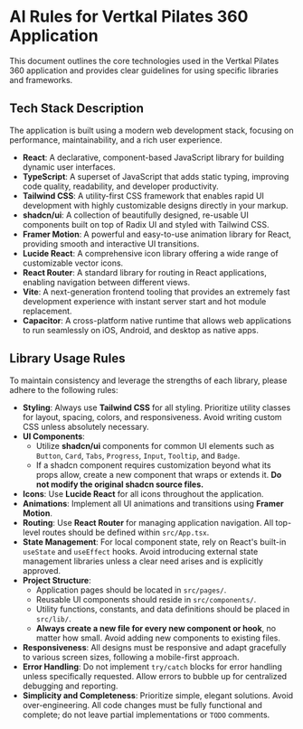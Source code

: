 # AI Rules for Vertkal Pilates 360 Application

This document outlines the core technologies used in the Vertkal Pilates 360 application and provides clear guidelines for using specific libraries and frameworks.

## Tech Stack Description

The application is built using a modern web development stack, focusing on performance, maintainability, and a rich user experience.

*   **React**: A declarative, component-based JavaScript library for building dynamic user interfaces.
*   **TypeScript**: A superset of JavaScript that adds static typing, improving code quality, readability, and developer productivity.
*   **Tailwind CSS**: A utility-first CSS framework that enables rapid UI development with highly customizable designs directly in your markup.
*   **shadcn/ui**: A collection of beautifully designed, re-usable UI components built on top of Radix UI and styled with Tailwind CSS.
*   **Framer Motion**: A powerful and easy-to-use animation library for React, providing smooth and interactive UI transitions.
*   **Lucide React**: A comprehensive icon library offering a wide range of customizable vector icons.
*   **React Router**: A standard library for routing in React applications, enabling navigation between different views.
*   **Vite**: A next-generation frontend tooling that provides an extremely fast development experience with instant server start and hot module replacement.
*   **Capacitor**: A cross-platform native runtime that allows web applications to run seamlessly on iOS, Android, and desktop as native apps.

## Library Usage Rules

To maintain consistency and leverage the strengths of each library, please adhere to the following rules:

*   **Styling**: Always use **Tailwind CSS** for all styling. Prioritize utility classes for layout, spacing, colors, and responsiveness. Avoid writing custom CSS unless absolutely necessary.
*   **UI Components**:
    *   Utilize **shadcn/ui** components for common UI elements such as `Button`, `Card`, `Tabs`, `Progress`, `Input`, `Tooltip`, and `Badge`.
    *   If a shadcn component requires customization beyond what its props allow, create a new component that wraps or extends it. **Do not modify the original shadcn source files.**
*   **Icons**: Use **Lucide React** for all icons throughout the application.
*   **Animations**: Implement all UI animations and transitions using **Framer Motion**.
*   **Routing**: Use **React Router** for managing application navigation. All top-level routes should be defined within `src/App.tsx`.
*   **State Management**: For local component state, rely on React's built-in `useState` and `useEffect` hooks. Avoid introducing external state management libraries unless a clear need arises and is explicitly approved.
*   **Project Structure**:
    *   Application pages should be located in `src/pages/`.
    *   Reusable UI components should reside in `src/components/`.
    *   Utility functions, constants, and data definitions should be placed in `src/lib/`.
    *   **Always create a new file for every new component or hook**, no matter how small. Avoid adding new components to existing files.
*   **Responsiveness**: All designs must be responsive and adapt gracefully to various screen sizes, following a mobile-first approach.
*   **Error Handling**: Do not implement `try/catch` blocks for error handling unless specifically requested. Allow errors to bubble up for centralized debugging and reporting.
*   **Simplicity and Completeness**: Prioritize simple, elegant solutions. Avoid over-engineering. All code changes must be fully functional and complete; do not leave partial implementations or `TODO` comments.